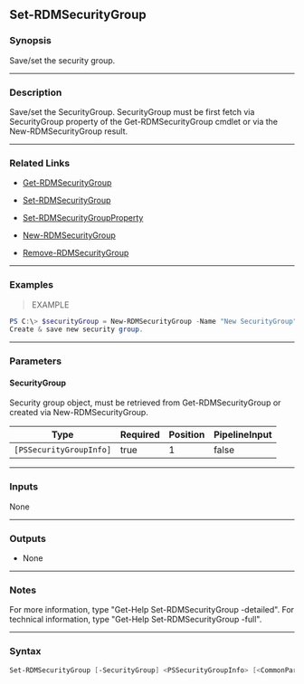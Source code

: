 Set-RDMSecurityGroup
--------------------

### Synopsis
Save/set the security group.

---

### Description

Save/set the SecurityGroup. SecurityGroup must be first fetch via SecurityGroup property of the Get-RDMSecurityGroup cmdlet or via the New-RDMSecurityGroup result.

---

### Related Links
* [Get-RDMSecurityGroup](Get-RDMSecurityGroup)

* [Set-RDMSecurityGroup](Set-RDMSecurityGroup)

* [Set-RDMSecurityGroupProperty](Set-RDMSecurityGroupProperty)

* [New-RDMSecurityGroup](New-RDMSecurityGroup)

* [Remove-RDMSecurityGroup](Remove-RDMSecurityGroup)

---

### Examples
> EXAMPLE

```PowerShell
PS C:\> $securityGroup = New-RDMSecurityGroup -Name "New SecurityGroup" ;Set-RDMSecurityGroup $securityGroup
Create & save new security group.
```

---

### Parameters
#### **SecurityGroup**
Security group object, must be retrieved from Get-RDMSecurityGroup or created via New-RDMSecurityGroup.

|Type                   |Required|Position|PipelineInput|
|-----------------------|--------|--------|-------------|
|`[PSSecurityGroupInfo]`|true    |1       |false        |

---

### Inputs
None

---

### Outputs
* None

---

### Notes
For more information, type "Get-Help Set-RDMSecurityGroup -detailed". For technical information, type "Get-Help Set-RDMSecurityGroup -full".

---

### Syntax
```PowerShell
Set-RDMSecurityGroup [-SecurityGroup] <PSSecurityGroupInfo> [<CommonParameters>]
```
